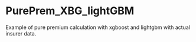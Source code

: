 # PurePrem_XBG_lightGBM
Example of pure premium calculation with xgboost and lightgbm with actual insurer data.
